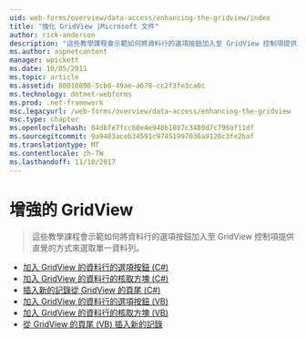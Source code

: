 ```yaml
---
uid: web-forms/overview/data-access/enhancing-the-gridview/index
title: "強化 GridView |Microsoft 文件"
author: rick-anderson
description: "這些教學課程會示範如何將資料行的選項按鈕加入至 GridView 控制項提供直覺的方式來選取單一資料列。"
ms.author: aspnetcontent
manager: wpickett
ms.date: 10/05/2011
ms.topic: article
ms.assetid: 80010898-5cb0-49ae-a678-cc2f3fe3ca6c
ms.technology: dotnet-webforms
ms.prod: .net-framework
msc.legacyurl: /web-forms/overview/data-access/enhancing-the-gridview
msc.type: chapter
ms.openlocfilehash: 04dbfe7fcc66e4e946b1807c3480d7c796af11df
ms.sourcegitcommit: 9a9483aceb34591c97451997036a9120c3fe2baf
ms.translationtype: MT
ms.contentlocale: zh-TW
ms.lasthandoff: 11/10/2017
---
```

<a name="enhancing-the-gridview"></a>增強的 GridView
====================
> 這些教學課程會示範如何將資料行的選項按鈕加入至 GridView 控制項提供直覺的方式來選取單一資料列。


- [加入 GridView 的資料行的選項按鈕 (C#)](adding-a-gridview-column-of-radio-buttons-cs.md)
- [加入 GridView 的資料行的核取方塊 (C#)](adding-a-gridview-column-of-checkboxes-cs.md)
- [插入新的記錄從 GridView 的頁尾 (C#)](inserting-a-new-record-from-the-gridview-s-footer-cs.md)
- [加入 GridView 的資料行的選項按鈕 (VB)](adding-a-gridview-column-of-radio-buttons-vb.md)
- [加入 GridView 的資料行的核取方塊 (VB)](adding-a-gridview-column-of-checkboxes-vb.md)
- [從 GridView 的頁尾 (VB) 插入新的記錄](inserting-a-new-record-from-the-gridview-s-footer-vb.md)
